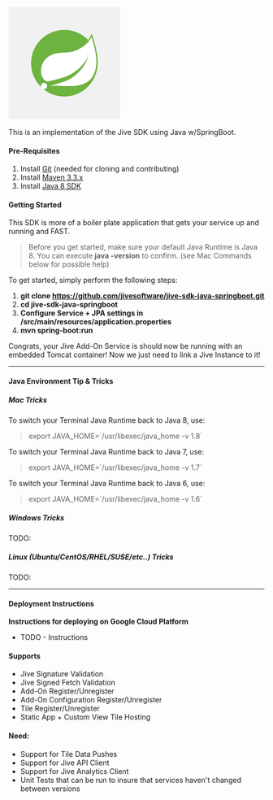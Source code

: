 ![Jive SDK - Java w/SpringBoot](/sdk-logo.png)

This is an implementation of the Jive SDK using Java w/SpringBoot.


#### Pre-Requisites

1. Install [Git](http://git-scm.com/book/en/Getting-Started-Installing-Git) (needed for cloning and contributing)
2. Install [Maven 3.3.x](http://maven.apache.org/download.cgi)
3. Install [Java 8 SDK](http://www.oracle.com/technetwork/java/javaee/downloads/index.html)

#### Getting Started
This SDK is more of a boiler plate application that gets your service up and running and FAST.

>Before you get started, make sure your default Java Runtime is Java 8. 
You can execute **java -version** to confirm.   (see Mac Commands below for possible help)

To get started, simply perform the following steps:

1. **git clone https://github.com/jivesoftware/jive-sdk-java-springboot.git**
2. **cd jive-sdk-java-springboot**
3. **Configure Service + JPA settings in /src/main/resources/application.properties**
4. **mvn spring-boot:run**

Congrats, your Jive Add-On Service is should now be running with an embedded Tomcat container!  Now we just need to link a Jive Instance to it! 

---

#### Java Environment Tip & Tricks

##### Mac Tricks
To switch your Terminal Java Runtime back to Java 8, use:
>export JAVA_HOME=\`/usr/libexec/java_home -v 1.8\`

To switch your Terminal Java Runtime back to Java 7, use:
>export JAVA_HOME=\`/usr/libexec/java_home -v 1.7\`

To switch your Terminal Java Runtime back to Java 6, use:
>export JAVA_HOME=\`/usr/libexec/java_home -v 1.6\`

##### Windows Tricks
TODO:


##### Linux (Ubuntu/CentOS/RHEL/SUSE/etc..) Tricks
TODO: 

---

#### Deployment Instructions

**Instructions for deploying on Google Cloud Platform**
* TODO - Instructions

#### Supports
- Jive Signature Validation
- Jive Signed Fetch Validation
- Add-On Register/Unregister
- Add-On Configuration Register/Unregister
- Tile Register/Unregister
- Static App + Custom View Tile Hosting

#### Need:
- Support for Tile Data Pushes
- Support for Jive API Client
- Support for Jive Analytics Client
- Unit Tests that can be run to insure that services haven't changed between versions